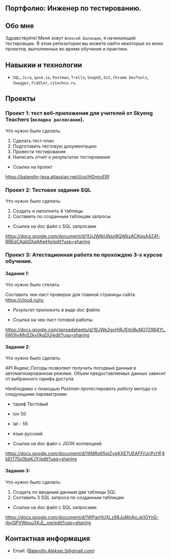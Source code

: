  ## Портфолио: Инженер по тестированию.
  
 ## Обо мне
  
Здравствуйте! Меня зовут ``Алексей Баландин``, я начинающий тестировщик.
В этом репозитории вы можете найти некоторые из моих проектов, выполненных во время обучения и практики.

## Навыкии и технологии

- ``SQL``, ``Jira``, ``qase.io``, ``Postman``, ``Trello``, ``SoapUI``, ``Git``, ``Chrome DevTools``, ``Swagger``, ``Fiddler``, ``sitechco.ru``.

## Проекты

### Проект 1: тест веб-приложения для учителей от Skyeng Teachers (`вкладка расписание`).

Что нужно было сделать:

1. Сделать тест-план
2. Подготовить тестовую документацию
3. Провести тестирование
4. Написать отчет о результатах тестирования

- Ссылка на проект

<https://balandin-lexa.atlassian.net/l/cp/HGmjyERf>


### Проект 2: Тестовое задание SQL

Что нужно было сделать:

1. Создать и наполнить 4 таблицы
2. Составить по созданным таблицам запросы

 - Ссылка на _doc_ файл с SQL запросами

<https://docs.google.com/document/d/1fJiJWAtUNsxRQWkzACKqsA4Z4f-8REqCAabSXqAKwHg/edit?usp=sharing>

### Проект 3: Атестационная работа по прохождею 3-х курсов обучения.

#### Задание 1: 

Что нужно было стелать:

Составить чек-лист проверок для главной страницы сайта https://cloud.ru/ru

- _Результат приложить в виде doc файла_

- Ссылка на чек-лист готовой работы.

 <https://docs.google.com/spreadsheets/d/16JWe2gvHjRJ5VoBuNO72984Yl_liW0hvMnS2ky0kgDU/edit?usp=sharing>

#### Задание 2:

Что нужно было сделать:

API Яндекс.Погоды позволяет получать погодные данные в автоматизированном режиме. Объем предоставляемых данных зависит от выбранного тарифа доступа

_Необходимо с помощью Postman протестировать работу метода со следующими параметрами:_

- тариф Тестовый
- lon 50
- lat - 55
- язык русский

 - Ссылка на _doc_ файл с JSON коллекцией.
 
  <https://docs.google.com/document/d/1tIMRq95pIZypKXE7UEAFFrUcPct1F4bEtT75z0bsKJY/edit?usp=sharing>

#### Задание 3:

Что нужно было сделать:

1. Создать по вводным данным две таблицы SQL
2. Составить 3 SQL запроса по созданным таблицам

 - Ссылка на _doc_ файл с SQL запросами.
 
  <https://docs.google.com/document/d/1WParHUXLz98JuMnAicJe1GYnG-rbvQPVWquu3XJL_xw/edit?usp=sharing>

## Контактная информация

- Email: (Balandin.Aleksei.S@gmail.com)
